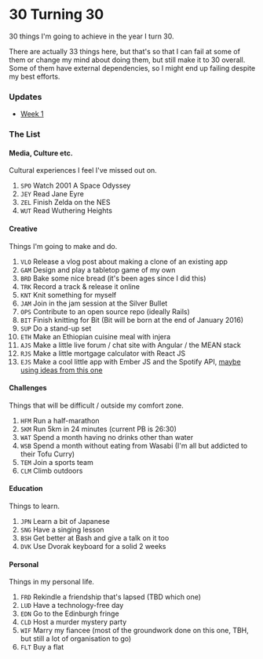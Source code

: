 # 30 Turning 30

30 things I'm going to achieve in the year I turn 30.

There are actually 33 things here, but that's so that I can fail at some of them or change my mind about doing them, but still make it to 30 overall. Some of them have external dependencies, so I might end up failing despite my best efforts.

### Updates

* [Week 1](updates/week_1)

### The List

#### Media, Culture etc.

Cultural experiences I feel I've missed out on.

1. `SPO` Watch 2001 A Space Odyssey
1. `JEY` Read Jane Eyre
1. `ZEL` Finish Zelda on the NES
1. `WUT` Read Wuthering Heights

#### Creative

Things I'm going to make and do.

1. `VLO` Release a vlog post about making a clone of an existing app
1. `GAM` Design and play a tabletop game of my own
1. `BRD` Bake some nice bread (it's been ages since I did this)
1. `TRK` Record a track & release it online
1. `KNT` Knit something for myself
1. `JAM` Join in the jam session at the Silver Bullet
1. `OPS` Contribute to an open source repo (ideally Rails)
1. `BIT` Finish knitting for Bit (Bit will be born at the end of January 2016)
1. `SUP` Do a stand-up set
1. `ETH` Make an Ethiopian cuisine meal with injera
1. `AJS` Make a little live forum / chat site with Angular / the MEAN stack
1. `RJS` Make a little mortgage calculator with React JS
1. `EJS` Make a cool little app with Ember JS and the Spotify API, [maybe using ideas from this one](https://github.com/neonroots/spotify-ember-template)

#### Challenges

Things that will be difficult / outside my comfort zone.

1. `HFM` Run a half-marathon
1. `5KM` Run 5km in 24 minutes (current PB is 26:30)
1. `WAT` Spend a month having no drinks other than water
1. `WSB` Spend a month without eating from Wasabi (I'm all but addicted to their Tofu Curry)
1. `TEM` Join a sports team
1. `CLM` Climb outdoors

#### Education

Things to learn.

1. `JPN` Learn a bit of Japanese
1. `SNG` Have a singing lesson
1. `BSH` Get better at Bash and give a talk on it too
1. `DVK` Use Dvorak keyboard for a solid 2 weeks

#### Personal

Things in my personal life.

1. `FRD` Rekindle a friendship that's lapsed (TBD which one)
1. `LUD` Have a technology-free day
1. `EDN` Go to the Edinburgh fringe
1. `CLD` Host a murder mystery party
1. `WIF` Marry my fiancee (most of the groundwork done on this one, TBH, but still a lot of organisation to go)
1. `FLT` Buy a flat
